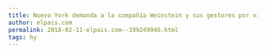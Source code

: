 ```yaml
---
title: Nueva York demanda a la compañía Weinstein y sus gestores por violar los derechos civiles
author: elpais.com
permalink: 2018-02-11-elpais.com--199249946.html
tags: hy
---
```


